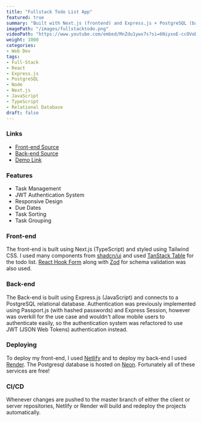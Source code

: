 ```yaml
---
title: "Fullstack Todo List App"
featured: true
summary: "Built with Next.js (frontend) and Express.js + PostgreSQL (backend), this app lets users create, organize, and manage tasks in real-time. Features include task grouping, due dates, and user authentication with sessions. Styled using Tailwind CSS and component libraries for a clean, responsive UI."
imagePath: "/images/fullstacktodo.png"
videoPath: "https://www.youtube.com/embed/MnZdu1ywx7s?si=6NiyxoE-ccOVoDr9"
weight: 1000
categories:
- Web Dev
tags:
- Full-Stack
- React
- Express.js
- PostgreSQL
- Node
- Next.js
- JavaScript
- TypeScript
- Relational Database
draft: false
---
```


### Links
- [Front-end Source](https://github.com/erikbolumburu11/todolist-client)
- [Back-end Source](https://github.com/erikbolumburu11/todolist-server)
- [Demo Link](https://bolumburutodolist.netlify.app/)

### Features
- Task Management
- JWT Authentication System
- Responsive Design
- Due Dates
- Task Sorting
- Task Grouping

### Front-end
The front-end is built using Next.js (TypeScript) and styled using Tailwind CSS. I used many components from [shadcn/ui](https://ui.shadcn.com/) and used [TanStack Table](https://tanstack.com/table/latest) for the todo list. [React Hook Form](https://www.react-hook-form.com/) along with [Zod](https://zod.dev/) for schema validation was also used.

### Back-end
The Back-end is built using Express.js (JavaScript) and connects to a PostgreSQL relational database. Authentication was previously implemented using Passport.js (with hashed passwords) and Express Session, however was overkill for the use case and wouldn't allow mobile users to authenticate easily, so the authentication system was refactored to use JWT (JSON Web Tokens) authentication instead.

### Deploying
To deploy my front-end, I used [Netlify](https://www.netlify.com/) and to deploy my back-end I used [Render](https://render.com/). The Postgresql database is hosted on [Neon](https://neon.com/). Fortunately all of these services are free!

### CI/CD
Whenever changes are pushed to the master branch of either the client or server repositories, Netlify or Render will build and redeploy the projects automatically.